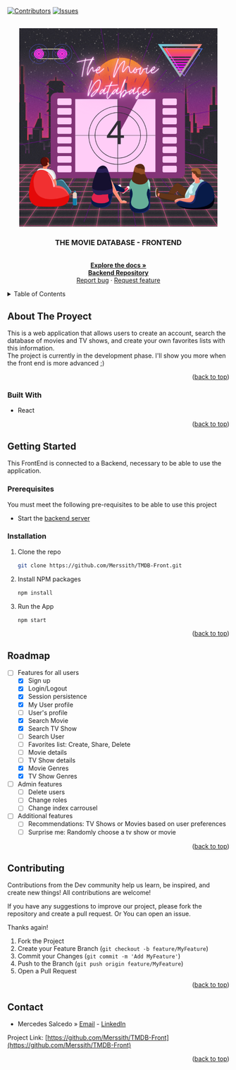 <a name="readme-top"></a>
[![Contributors][contributors-shield]][contributors-url]
[![Issues][issues-shield]][issues-url]

<!-- PROJECT LOGO -->
<br />
<div align="center">
  <a href="https://github.com/Merssith/TMDB-Front">
    <img src="public/images/logo.png" alt="Logo" width="450">
  </a>

<h3 align="center">THE MOVIE DATABASE - FRONTEND</h3>

  <p align="center">
    <br />
    <a href="https://github.com/Merssith/TMDB-Front"><strong>Explore the docs »</strong></a>
    <br />
    <a href="https://github.com/Merssith/TMDB-Back"><strong>Backend Repository</strong></a>
    <br />
    <a href="https://github.com/Merssith/TMDB-Front/issues">Report bug</a>
    ·
    <a href="https://github.com/Merssith/TMDB-Front/issues">Request feature</a>
  </p>
</div>

<!-- TABLE OF CONTENTS -->
<details>
  <summary>Table of Contents</summary>
  <ol>
    <li>
      <a href="#about-the-proyect">About The Project</a>
      <ul>
        <li><a href="#built-with">Built With</a></li>
      </ul>
    </li>
    <li>
      <a href="#getting-started">Getting Started</a>
      <ul>
        <li><a href="#prerequisites">Prerequisites</a></li>
        <li><a href="#installation">Installation</a></li>
      </ul>
    </li>
    <li><a href="#roadmap">Roadmap</a></li>
    <li><a href="#contributing">Contributing</a></li>
    <li><a href="#contact">Contact</a></li>
  </ol>
</details>

<!-- ABOUT THE PROJECT -->

## About The Proyect

<!-- <p align="center"><img src="utils/images/project.png" alt="Proyect" width="100%"></p> -->

This is a web application that allows users to create an account, search the database of movies and TV shows, and create your own favorites lists with this information.<br/>
The project is currently in the development phase. I'll show you more when the front end is more advanced ;)

<p align="right">(<a href="#readme-top">back to top</a>)</p>

### Built With

- React

<p align="right">(<a href="#readme-top">back to top</a>)</p>

<!-- GETTING STARTED -->

## Getting Started

This FrontEnd is connected to a Backend, necessary to be able to use the application.

### Prerequisites

You must meet the following pre-requisites to be able to use this project

- Start the [backend server](https://github.com/Merssith/TMDB-Back)

### Installation

1. Clone the repo
   ```sh
   git clone https://github.com/Merssith/TMDB-Front.git
   ```
2. Install NPM packages
   ```sh
   npm install
   ```
3. Run the App
   ```sh
   npm start
   ```

<p align="right">(<a href="#readme-top">back to top</a>)</p>

<!-- ROADMAP -->

## Roadmap

- [ ] Features for all users
  - [x] Sign up
  - [x] Login/Logout
  - [x] Session persistence
  - [x] My User profile
  - [ ] User's profile
  - [x] Search Movie
  - [x] Search TV Show
  - [ ] Search User
  - [ ] Favorites list: Create, Share, Delete
  - [ ] Movie details
  - [ ] TV Show details
  - [x] Movie Genres
  - [x] TV Show Genres
- [ ] Admin features
  - [ ] Delete users
  - [ ] Change roles
  - [ ] Change index carrousel
- [ ] Additional features
  - [ ] Recommendations: TV Shows or Movies based on user preferences
  - [ ] Surprise me: Randomly choose a tv show or movie

<p align="right">(<a href="#readme-top">back to top</a>)</p>

<!-- CONTRIBUTING -->

## Contributing

<p>Contributions from the Dev community help us learn, be inspired, and create new things! All contributions are welcome!</p>
<p>If you have any suggestions to improve our project, please fork the repository and create a pull request. Or You can open an issue.</p>
<p>Thanks again!</p>

1. Fork the Project
2. Create your Feature Branch (`git checkout -b feature/MyFeature`)
3. Commit your Changes (`git commit -m 'Add MyFeature'`)
4. Push to the Branch (`git push origin feature/MyFeature`)
5. Open a Pull Request

<p align="right">(<a href="#readme-top">back to top</a>)</p>

<!-- CONTACT -->

## Contact

- Mercedes Salcedo » [Email](mailto:mercedes.salcedo1989@gmail.com) - [LinkedIn](https://www.linkedin.com/in/mercedessalcedojobs/)

Project Link: [https://github.com/Merssith/TMDB-Front](https://github.com/Merssith/TMDB-Front)

<p align="right">(<a href="#readme-top">back to top</a>)</p>

[contributors-shield]: https://img.shields.io/github/contributors/Merssith/TMDB-Front.svg?style=for-the-badge
[contributors-url]: https://github.com/Merssith/TMDB-Front/graphs/contributors
[issues-shield]: https://img.shields.io/github/issues/Merssith/TMDB-Front.svg?style=for-the-badge
[issues-url]: https://github.com/Merssith/TMDB-Front/issues

